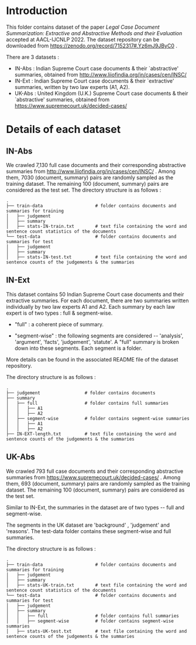 # Introduction

This folder contains dataset of the paper *Legal Case Document Summarization: Extractive and Abstractive Methods and their Evaluation* accepted at AACL-IJCNLP 2022. The dataset repository can be downloaded from https://zenodo.org/record/7152317#.Yz6mJ9JByC0 .

There are 3 datasets :
- IN-Abs : Indian Supreme Court case documents & their `abstractive' summaries, obtained from http://www.liiofindia.org/in/cases/cen/INSC/
- IN-Ext : Indian Supreme Court case documents & their `extractive' summaries, written by two law experts (A1, A2).
- UK-Abs : United Kingdom (U.K.) Supreme Court case documents & their `abstractive' summaries, obtained from https://www.supremecourt.uk/decided-cases/

# Details of each dataset

## IN-Abs
We crawled 7,130 full case documents and their corresponding abstractive summaries from http://www.liiofindia.org/in/cases/cen/INSC/ .
Among them, 7030 (document, summary) pairs are randomly sampled as the training dataset. The remaining 100 (document, summary)
pairs are considered as the test set. The directory structure is as follows :


    .
    ├── train-data                    # folder contains documents and summaries for training
    │   ├── judgement              
    │   ├── summary             
    │   ├── stats-IN-train.txt        # text file containing the word and sentence count statistics of the documents
    └── test-data                     # folder contains documents and summaries for test
    │   ├── judgement              
    │   ├── summary
    │   ├── stats-IN-test.txt         # text file containing the word and sentence counts of the judgements & the summaries
    
## IN-Ext

This dataset contains 50 Indian Supreme Court case documents and their extractive summaries. For each document, there are two summaries written individually by two law experts A1 and A2. Each summary by each law expert is of two types : full & segment-wise.

- "full" : a coherent piece of summary.

- "segment-wise" : the following segments are considered -- 'analysis', 'argument', 'facts', 'judgement', 'statute'. A "full" summary is broken down into these segments. Each segment is a folder.

More details can be found in the associated README file of the dataset repository.

The directory structure is as follows :


    .
    ├── judgement                 # folder contains documents           
    ├── summary    
    │   ├── full                  # folder contains full summaries
    │   │   ├── A1
    │   │   ├── A2
    │   ├── segment-wise          # folder contains segment-wise summaries
    │   │   ├── A1
    │   │   ├── A2
    ├── IN-EXT-length.txt         # text file containing the word and sentence counts of the judgements & the summaries
    
## UK-Abs
We crawled 793 full case documents and their corresponding abstractive summaries from https://www.supremecourt.uk/decided-cases/ . Among them, 693 (document, summary) pairs are randomly sampled as the training dataset. The remaining 100 (document, summary) pairs are considered as the test set. 

Similar to IN-Ext, the summaries in the dataset are of two types -- full and segment-wise. 

The segments in the UK dataset are 'background' , 'judgement' and 'reasons'. The test-data folder contains these segment-wise and full summaries.

The directory structure is as follows :


    .
    ├── train-data                    # folder contains documents and summaries for training
    │   ├── judgement              
    │   ├── summary             
    │   ├── stats-UK-train.txt        # text file containing the word and sentence count statistics of the documents
    └── test-data                     # folder contains documents and summaries for test
    │   ├── judgement              
    │   ├── summary
    │   │   ├── full                  # folder contains full summaries
    │   │   ├── segment-wise          # folder contains segment-wise summaries
    │   ├── stats-UK-test.txt         # text file containing the word and sentence counts of the judgements & the summaries
    

